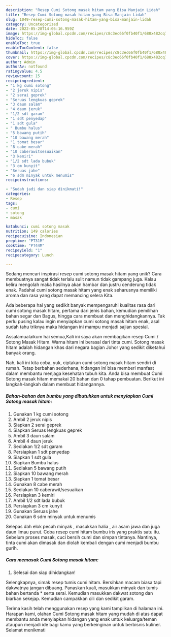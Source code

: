 ```yaml
---
description: "Resep Cumi Sotong masak hitam yang Bisa Manjain Lidah"
title: "Resep Cumi Sotong masak hitam yang Bisa Manjain Lidah"
slug: 1049-resep-cumi-sotong-masak-hitam-yang-bisa-manjain-lidah
category: Uncategorized
date: 2022-05-28T14:05:16.959Z
image: https://img-global.cpcdn.com/recipes/c8c3ec66f0fb40f1/680x482cq70/cumi-sotong-masak-hitam-foto-resep-utama.jpg
hideToc: false
enableToc: true
enableTocContent: false
thumbnail: https://img-global.cpcdn.com/recipes/c8c3ec66f0fb40f1/680x482cq70/cumi-sotong-masak-hitam-foto-resep-utama.jpg
cover: https://img-global.cpcdn.com/recipes/c8c3ec66f0fb40f1/680x482cq70/cumi-sotong-masak-hitam-foto-resep-utama.jpg
author: Admin
authorAv: notfound
ratingvalue: 4.5
reviewcount: 15
recipeingredient:
- "1 kg cumi sotong"
- "2 jeruk nipis"
- "2 serai geprek"
- "Seruas lengkuas geprek"
- "3 daun salam"
- "4 daun jeruk"
- "1/2 sdt garam"
- "1 sdt penyedap"
- "1 sdt gula"
- " Bumbu halus"
- "5 bawang putih"
- "10 bawang merah"
- "1 tomat besar"
- "8 cabe merah"
- "10 caberawitsesuaikan"
- "3 kemiri"
- "1/2 sdt lada bubuk"
- "3 cm kunyit"
- "Seruas jahe"
- "6 sdm minyak untuk menumis"
recipeinstructions:

- "Sudah jadi dan siap dinikmati!"
categories:
- Resep
tags:
- cumi
- sotong
- masak

katakunci: cumi sotong masak 
nutrition: 149 calories
recipecuisine: Indonesian
preptime: "PT31M"
cooktime: "PT44M"
recipeyield: "1"
recipecategory: Lunch

---
```





Sedang mencari inspirasi resep cumi sotong masak hitam yang unik? Cara membuatnya sangat tidak terlalu sulit namun tidak gampang juga. Kalau keliru mengolah maka hasilnya akan hambar dan justru cenderung tidak enak. Padahal cumi sotong masak hitam yang enak seharusnya memiliki aroma dan rasa yang dapat memancing selera Kita.





Ada beberapa hal yang sedikit banyak mempengaruhi kualitas rasa dari cumi sotong masak hitam, pertama dari jenis bahan, kemudian pemilihan bahan segar dan Bagus, hingga cara membuat dan menghidangkannya. Tak perlu pusing kalau ingin menyiapkan cumi sotong masak hitam enak,      asal sudah tahu triknya maka hidangan ini mampu menjadi sajian spesial.














Assalamualaikum hai semua,Kali ini saya akan membagikan resep Cumi / Sotong Masak Hitam. Warna hitam ini berasal dari tinta cumi. Sotong masak hitam adalah hidangan khas dari negara bagian Johor yang sedikit diketahui banyak orang.






Nah, kali ini kita coba, yuk, ciptakan cumi sotong masak hitam sendiri di rumah. Tetap berbahan sederhana, hidangan ini bisa memberi manfaat dalam membantu menjaga kesehatan tubuh kita. Anda bisa membuat Cumi Sotong masak hitam memakai 20 bahan dan 0 tahap pembuatan. Berikut ini langkah-langkah dalam membuat hidangannya.

<!--inarticleads1-->

##### Bahan-bahan dan bumbu yang dibutuhkan untuk menyiapkan Cumi Sotong masak hitam:

1. Gunakan 1 kg cumi sotong
1. Ambil 2 jeruk nipis
1. Siapkan 2 serai geprek
1. Siapkan Seruas lengkuas geprek
1. Ambil 3 daun salam
1. Ambil 4 daun jeruk
1. Sediakan 1/2 sdt garam
1. Persiapkan 1 sdt penyedap
1. Siapkan 1 sdt gula
1. Siapkan  Bumbu halus
1. Sediakan 5 bawang putih
1. Siapkan 10 bawang merah
1. Siapkan 1 tomat besar
1. Gunakan 8 cabe merah
1. Sediakan 10 caberawit/sesuaikan
1. Persiapkan 3 kemiri
1. Ambil 1/2 sdt lada bubuk
1. Persiapkan 3 cm kunyit
1. Gunakan Seruas jahe
1. Gunakan 6 sdm minyak untuk menumis


Selepas dah elok pecah minyak , masukkan halia , air asam jawa dan juga daun limau purut. Coba resep cumi hitam bumbu iris yang praktis satu itu. Sebelum proses masak, cuci bersih cumi dan simpan tintanya. Nantinya, tinta cumi akan dimasak dan diolah kembali dengan cumi menjadi bumbu gurih. 

<!--inarticleads2-->

##### Cara memasak Cumi Sotong masak hitam:


1. Selesai dan siap dihidangkan!

Selengkapnya, simak resep tumis cumi hitam. Bersihkan macam biasa tapi dakwatnya jangan dibuang. Panaskan kuali, masukkan minyak dan tumis bahan bertanda * serta serai. Kemudian masukkan dakwat sotong dan biarkan sekejap. Kemudian campakkan cili dan sedikit garam. 

Terima kasih telah menggunakan resep yang kami tampilkan di halaman ini. Harapan kami, olahan Cumi Sotong masak hitam yang mudah di atas dapat membantu anda menyiapkan hidangan yang enak untuk keluarga/teman ataupun menjadi ide bagi kamu yang berkeinginan untuk berbisnis kuliner. Selamat menikmati

